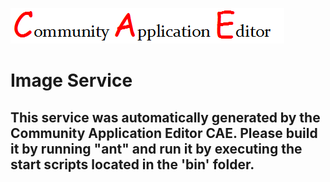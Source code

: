 ![CAE](https://github.com/cae-development/CAE-Deployment-Temp/blob/master/microservice-Image-Service/img/logo.png)  

Image Service
===================


This service was automatically generated by the Community Application Editor CAE. Please build it by running "ant" and run it by executing the start scripts located in the 'bin' folder.
---------------
